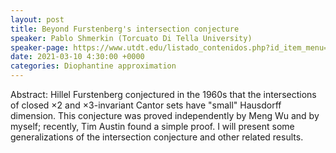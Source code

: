 ```yaml
---
layout: post
title: Beyond Furstenberg's intersection conjecture
speaker: Pablo Shmerkin (Torcuato Di Tella University)
speaker-page: https://www.utdt.edu/listado_contenidos.php?id_item_menu=19661
date: 2021-03-10 4:30:00 +0000
categories: Diophantine approximation
---
```


 Abstract: Hillel Furstenberg conjectured in the 1960s that the intersections of closed $\times 2$ and $\times 3$-invariant Cantor sets have "small" Hausdorff dimension. This conjecture was proved independently by Meng Wu and by myself; recently, Tim Austin found a simple proof. I will present some generalizations of the intersection conjecture and other related results.
